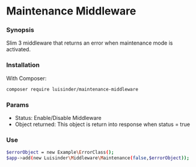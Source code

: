 # Maintenance Middleware

### Synopsis

Slim 3 middleware that returns an error when maintenance mode is activated.

### Installation

With Composer:

```sh
composer require luisinder/maintenance-middleware
```

### Params

* Status: Enable/Disable Middleware
* Object returned: This object is return into response when status = true

### Use

```sh
$errorObject = new Example\ErrorClass();
$app->add(new Luisinder\Middleware\Maintenance(false,$errorObject));
```